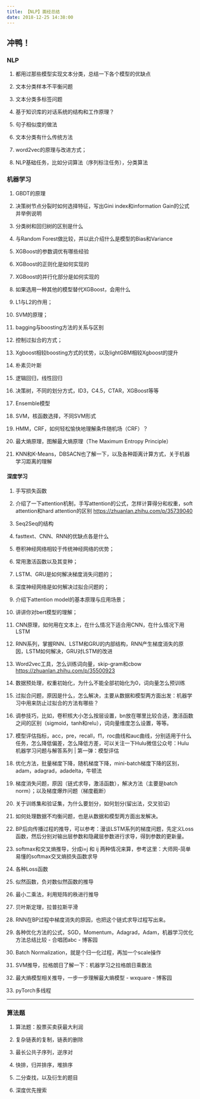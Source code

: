 ```yaml
---
title: 【NLP】面经总结
date: 2018-12-25 14:38:00
---
```


冲鸭！
---
### NLP

1. 都用过那些模型实现文本分类，总结一下各个模型的优缺点

2. 文本分类样本不平衡问题

3. 文本分类多标签问题

4. 基于知识库的对话系统的结构和工作原理？



5. 句子相似度的做法

6. 文本分类有什么传统方法

7. word2vec的原理与改进方式；

8. NLP基础任务，比如分词算法（序列标注任务），分类算法

### 机器学习

1. GBDT的原理

2. 决策树节点分裂时如何选择特征，写出Gini index和information Gain的公式并举例说明

3. 分类树和回归树的区别是什么

4. 与Random Forest做比较，并以此介绍什么是模型的Bias和Variance

5. XGBoost的参数调优有哪些经验

6. XGBoost的正则化是如何实现的

7. XGBoost的并行化部分是如何实现的

8. 如果选用一种其他的模型替代XGBoost，会用什么

9. L1与L2的作用；

10. SVM的原理；

11. bagging与boosting方法的关系与区别

12. 控制过拟合的方式；

13. Xgboost相较boosting方式的优势，以及lightGBM相较Xgboost的提升

14. 朴素贝叶斯

15. 逻辑回归，线性回归

16. 决策树，不同的划分方式，ID3，C4.5，CTAR，XGBoost等等

17. Ensemble模型

18. SVM，核函数选择，不同SVM形式

19. HMM，CRF，如何轻松愉快地理解条件随机场（CRF）？

20. 最大熵原理，图解最大熵原理（The Maximum Entropy Principle）

21. KNN和K-Means，DBSACN也了解一下，以及各种距离计算方式，关于机器学习距离的理解


#### 深度学习

1. 手写损失函数

2. 介绍了一下attention机制，手写attention的公式，怎样计算得分和权重，soft attention和hard attention的区别
https://zhuanlan.zhihu.com/p/35739040
3. Seq2Seq的结构

4. fasttext、CNN、RNN的优缺点各是什么

5. 卷积神经网络相较于传统神经网络的优势；

6. 常用激活函数以及其变种；

7. LSTM、GRU是如何解决梯度消失问题的；

8. 深度神经网络是如何解决过拟合问题的；

9. 介绍下attention model的基本原理与应用场景；

10. 讲讲你对bert模型的理解；

11. CNN原理，如何用在文本上，在什么情况下适合用CNN，在什么情况下用LSTM

12. RNN系列，掌握RNN、LSTM和GRU的内部结构，RNN产生梯度消失的原因，LSTM如何解决，GRU对LSTM的改进

13. Word2vec工具，怎么训练词向量，skip-gram和cbow
https://zhuanlan.zhihu.com/p/35500923

14. 数据预处理，权重初始化，为什么不能全部初始化为0，词向量怎么预训练

15. 过拟合问题，原因是什么，怎么解决，主要从数据和模型两方面出发：机器学习中用来防止过拟合的方法有哪些？

16. 调参技巧，比如，卷积核大小怎么按层设置，bn放在哪里比较合适，激活函数之间的区别（sigmoid，tanh和relu），词向量维度怎么设置，等等。

17. 模型评估指标，acc，pre，recall，f1，roc曲线和auc曲线，分别适用于什么任务，怎么降低偏差，怎么降低方差，可以关注一下Hulu微信公众号：Hulu机器学习问题与解答系列 | 第一弹：模型评估

18. 优化方法，批量梯度下降，随机梯度下降，mini-batch梯度下降的区别，adam，adagrad，adadelta，牛顿法

19. 梯度消失问题，原因（链式求导，激活函数），解决方法（主要是batch norm）；以及梯度爆炸问题（梯度截断）

20. 关于训练集和验证集，为什么要划分，如何划分(留出法，交叉验证)

21. 如何处理数据不均衡问题，也是从数据和模型两方面出发解决。

22. BP后向传播过程的推导，可以参考：漫谈LSTM系列的梯度问题，先定义Loss函数，然后分别对输出层参数和隐藏层参数进行求导，得到参数的更新量。

21. softmax和交叉熵推导，分成i=j 和 ij 两种情况来算，参考这里：大师网-简单易懂的softmax交叉熵损失函数求导

22. 各种Loss函数

23. 似然函数，负对数似然函数的推导

23. 最小二乘法，利用矩阵的秩进行推导

24. 贝叶斯定理，拉普拉斯平滑

25. RNN在BP过程中梯度消失的原因，也把这个链式求导过程写出来。

26. 各种优化方法的公式，SGD，Momentum，Adagrad，Adam，机器学习优化方法总结比较 - 合唱团abc - 博客园

27. Batch Normalization，就是个归一化过程，再加一个scale操作

28. SVM推导，拉格朗日了解一下：机器学习之拉格朗日乘数法

29. 最大熵模型相关推导，一步一步理解最大熵模型 - wxquare - 博客园

30. pyTorch多线程

---
### 算法题

1. 算法题：股票买卖获最大利润

2. 复杂链表的复制，链表的删除

3. 最长公共子序列，逆序对

4. 快排，归并排序，堆排序

5. 二分查找，以及衍生的题目

6. 深度优先搜索
